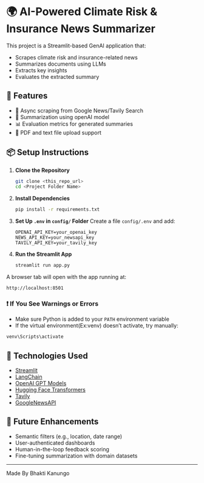 # 🌍 AI-Powered Climate Risk & Insurance News Summarizer

This project is a Streamlit-based GenAI application that:
- Scrapes climate risk and insurance-related news
- Summarizes documents using LLMs
- Extracts key insights
- Evaluates the extracted summary

## 🚀 Features

- 🔎 Async scraping from Google News/Tavily Search
- 🧠 Summarization using openAI model
- 📊 Evaluation metrics for generated summaries
- 📄 PDF and text file upload support

## 📦 Setup Instructions

1. **Clone the Repository**
   ```bash
   git clone <this_repo_url>
   cd <Project Folder Name>
   ```

2. **Install Dependencies**
   ```bash
   pip install -r requirements.txt
   ```

3. **Set Up `.env` in `config/` Folder**
   Create a file `config/.env` and add:
   ```
   OPENAI_API_KEY=your_openai_key
   NEWS_API_KEY=your_newsapi_key
   TAVILY_API_KEY=your_tavily_key
   ```

4. **Run the Streamlit App**
   ```bash
   streamlit run app.py
   ```

A browser tab will open with the app running at:

```
http://localhost:8501
```

### ❗ If You See Warnings or Errors

- Make sure Python is added to your `PATH` environment variable
- If the virtual environment(Ex:venv) doesn’t activate, try manually:
```bash
venv\Scripts\activate
```
## 🤖 Technologies Used

- [Streamlit](https://streamlit.io/)
- [LangChain](https://www.langchain.com/)
- [OpenAI GPT Models](https://platform.openai.com/)
- [Hugging Face Transformers](https://huggingface.co/)
- [Tavily](https://app.tavily.com)
- [GoogleNewsAPI](https://newsapi.org/s/google-news-api)

## 💬 Future Enhancements

- Semantic filters (e.g., location, date range)
- User-authenticated dashboards
- Human-in-the-loop feedback scoring
- Fine-tuning summarization with domain datasets

---

Made By Bhakti Kanungo
